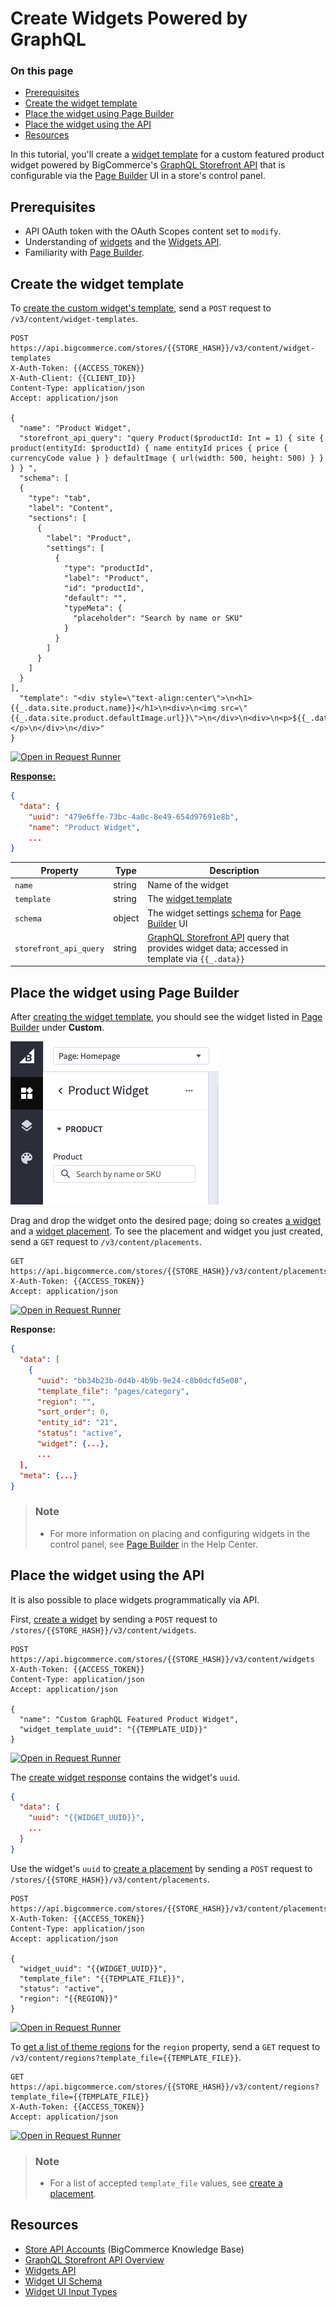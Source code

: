 # Create Widgets Powered by GraphQL

<div class="otp" id="no-index">

### On this page
- [Prerequisites](#prerequisites)
- [Create the widget template](#create-the-widget-template)
- [Place the widget using Page Builder](#place-the-widget-using-page-builder)
- [Place the widget using the API](#place-the-widget-using-the-api)
- [Resources](#resources)

</div>

In this tutorial, you'll create a [widget template](https://developer.bigcommerce.com/api-docs/store-management/widgets/overview#widget-templates) for a custom featured product widget powered by BigCommerce's [GraphQL Storefront API](https://developer.bigcommerce.com/api-docs/storefront/graphql/graphql-storefront-api-overview) that is configurable via the [Page Builder](https://support.bigcommerce.com/s/article/Page-Builder) UI in a store's control panel.

## Prerequisites
* API OAuth token with the OAuth Scopes content set to `modify`.
* Understanding of [widgets](https://developer.bigcommerce.com/api-docs/store-management/widgets/overview#widgets) and the [Widgets API](https://developer.bigcommerce.com/api-docs/store-management/widgets/overview).
* Familiarity with [Page Builder](https://developer.bigcommerce.com/stencil-docs/page-builder/page-builder-overview).

## Create the widget template

To [create the custom widget's template](https://developer.bigcommerce.com/api-reference/store-management/widgets/widget-template/createwidgettemplate), send a `POST` request to `/v3/content/widget-templates`.

```http
POST https://api.bigcommerce.com/stores/{{STORE_HASH}}/v3/content/widget-templates
X-Auth-Token: {{ACCESS_TOKEN}}
X-Auth-Client: {{CLIENT_ID}}
Content-Type: application/json
Accept: application/json

{
  "name": "Product Widget",
  "storefront_api_query": "query Product($productId: Int = 1) { site { product(entityId: $productId) { name entityId prices { price { currencyCode value } } defaultImage { url(width: 500, height: 500) } } } } ",
  "schema": [
  {
    "type": "tab",
    "label": "Content",
    "sections": [
      {
        "label": "Product",
        "settings": [
          {
            "type": "productId",
            "label": "Product",
            "id": "productId",
            "default": "",
            "typeMeta": {
              "placeholder": "Search by name or SKU"
            }
          }
        ]
      }
    ]
  }
],
  "template": "<div style=\"text-align:center\">\n<h1>{{_.data.site.product.name}}</h1>\n<div>\n<img src=\"{{_.data.site.product.defaultImage.url}}\">\n</div>\n<div>\n<p>${{_.data.site.product.prices.price.value}}</p>\n</div>\n</div>"
}
```

[![Open in Request Runner](https://storage.googleapis.com/bigcommerce-production-dev-center/images/Open-Request-Runner.svg)](https://developer.bigcommerce.com/api-reference/store-management/widgets/widget-template/createwidgettemplate#requestrunner)

**[Response:](https://developer.bigcommerce.com/api-reference/store-management/widgets/widget-template/createwidgettemplate#responses)**

```json
{
  "data": {
    "uuid": "479e6ffe-73bc-4a0c-8e49-654d97691e8b",
    "name": "Product Widget",
    ...
}
```

|Property|Type|Description|
|-|-|-|
|`name`|string|Name of the widget|
|`template`|string|The [widget template](https://developer.bigcommerce.com/api-docs/store-management/widgets/overview#widget-templates)|
|`schema`|object|The widget settings [schema](https://developer.bigcommerce.com/stencil-docs/page-builder/widget-ui-schema) for [Page Builder](https://support.bigcommerce.com/s/article/Page-Builder) UI|
|`storefront_api_query`|string|[GraphQL Storefront API](https://developer.bigcommerce.com/api-docs/storefront/graphql/graphql-storefront-api-overview) query that provides widget data; accessed in template via `{{_.data}}` |

## Place the widget using Page Builder

After [creating the widget template](#create-the-widget-template), you should see the widget listed in [Page Builder](https://developer.bigcommerce.com/stencil-docs/page-builder/page-builder-overview) under **Custom**.

![Product widget preview](https://raw.githubusercontent.com/bigcommerce/dev-docs/master/assets/images/product-widget.png)

 Drag and drop the widget onto the desired page; doing so creates [a widget](https://developer.bigcommerce.com/api-reference/store-management/widgets/widget/createwidget) and a [widget placement](https://developer.bigcommerce.com/api-reference/store-management/widgets/placement/createplacement).
To see the placement and widget you just created, send a `GET` request to `/v3/content/placements`.

```http
GET https://api.bigcommerce.com/stores/{{STORE_HASH}}/v3/content/placements
X-Auth-Token: {{ACCESS_TOKEN}}
Accept: application/json
```

[![Open in Request Runner](https://storage.googleapis.com/bigcommerce-production-dev-center/images/Open-Request-Runner.svg)](https://developer.bigcommerce.com/api-reference/store-management/widgets/placement/getplacements#requestrunner)

**Response:**

```json
{
  "data": [
    {
      "uuid": "bb34b23b-0d4b-4b9b-9e24-c8b0dcfd5e08",
      "template_file": "pages/category",
      "region": "",
      "sort_order": 0,
      "entity_id": "21",
      "status": "active",
      "widget": {...},
      ...
  ],
  "meta": {...}
}
```

<div class="HubBlock--callout">
<div class="CalloutBlock--info">
<div class="HubBlock-content">

> ### Note
> * For more information on placing and configuring widgets in the control panel, see [Page Builder](https://support.bigcommerce.com/s/article/Page-Builder) in the Help Center.

</div>
</div>
</div>

## Place the widget using the API

It is also possible to place widgets programmatically via API.

First, [create a widget](https://developer.bigcommerce.com/api-reference/store-management/widgets/widget/createwidget) by sending a `POST` request to `/stores/{{STORE_HASH}}/v3/content/widgets`.

```http
POST https://api.bigcommerce.com/stores/{{STORE_HASH}}/v3/content/widgets
X-Auth-Token: {{ACCESS_TOKEN}}
Content-Type: application/json
Accept: application/json

{
  "name": "Custom GraphQL Featured Product Widget",
  "widget_template_uuid": "{{TEMPLATE_UID}}"
}
```

[![Open in Request Runner](https://storage.googleapis.com/bigcommerce-production-dev-center/images/Open-Request-Runner.svg)](https://developer.bigcommerce.com/api-reference/store-management/widgets/widget/createwidget#requestrunner)

The [create widget response](https://developer.bigcommerce.com/api-reference/store-management/widgets/widget/createwidget#responses) contains the widget's `uuid`.

```json
{
  "data": {
    "uuid": "{{WIDGET_UUID}}",
    ...
  }
}
```

Use the widget's `uuid` to [create a placement](https://developer.bigcommerce.com/api-reference/store-management/widgets/placement/createplacement) by sending a `POST` request to `/stores/{{STORE_HASH}}/v3/content/placements`.

```http
POST https://api.bigcommerce.com/stores/{{STORE_HASH}}/v3/content/placements
X-Auth-Token: {{ACCESS_TOKEN}}
Content-Type: application/json
Accept: application/json

{
  "widget_uuid": "{{WIDGET_UUID}}",
  "template_file": "{{TEMPLATE_FILE}}",
  "status": "active",
  "region": "{{REGION}}"
}
```

[![Open in Request Runner](https://storage.googleapis.com/bigcommerce-production-dev-center/images/Open-Request-Runner.svg)](https://developer.bigcommerce.com/api-reference/store-management/widgets/placement/createplacement#requestrunner)

To [get a list of theme regions](https://developer.bigcommerce.com/api-reference/storefront/widgets-api/regions/getcontentregions) for the `region` property, send a `GET` request to `/v3/content/regions?template_file={{TEMPLATE_FILE}}`.

```http
GET https://api.bigcommerce.com/stores/{{STORE_HASH}}/v3/content/regions?template_file={{TEMPLATE_FILE}}
X-Auth-Token: {{ACCESS_TOKEN}}
Accept: application/json
```

[![Open in Request Runner](https://storage.googleapis.com/bigcommerce-production-dev-center/images/Open-Request-Runner.svg)](https://developer.bigcommerce.com/api-reference/storefront/widgets-api/regions/getcontentregions#requestrunner)



<div class="HubBlock--callout">
<div class="CalloutBlock--info">
<div class="HubBlock-content">

> ### Note
> * For a list of accepted `template_file` values, see [create a placement](https://developer.bigcommerce.com/api-reference/storefront/widgets-api/placement/createplacement).


</div>
</div>
</div>

## Resources
- [Store API Accounts](https://support.bigcommerce.com/s/article/Store-API-Accounts) (BigCommerce Knowledge Base)
- [GraphQL Storefront API Overview](https://developer.bigcommerce.com/api-docs/storefront/graphql/graphql-storefront-api-overview)
- [Widgets API](https://developer.bigcommerce.com/api-docs/store-management/widgets/overview)
- [Widget UI Schema](https://developer.bigcommerce.com/stencil-docs/page-builder/widget-ui-schema)
- [Widget UI Input Types](https://developer.bigcommerce.com/stencil-docs/page-builder/schema-settings)
